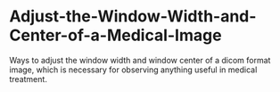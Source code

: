 # Adjust-the-Window-Width-and-Center-of-a-Medical-Image
Ways to adjust the window width and window center of a dicom format image, which is necessary for observing anything useful in medical treatment.
